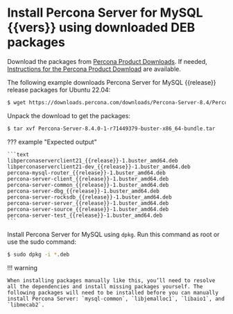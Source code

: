 # Install Percona Server for MySQL {{vers}} using downloaded DEB packages

Download the packages from [Percona Product Downloads](https://www.percona.com/downloads). If needed, [Instructions for the Percona Product Download](download-instructions.md) are available.

The following example downloads Percona Server for MySQL {{release}} release packages for Ubuntu 22.04:

```{.bash data-prompt="$"}
$ wget https://downloads.percona.com/downloads/Percona-Server-8.4/Percona-Server-8.4.0-1/binary/debian/jammy/x86_64/Percona-Server-8.4.0-1-r238b3c02-jammy-x86_64-bundle.tar
```

Unpack the download to get the packages:

```{.bash data-prompt="$"}
$ tar xvf Percona-Server-8.4.0-1-r71449379-buster-x86_64-bundle.tar
```
??? example "Expected output"

    ```text
    libperconaserverclient21_{{release}}-1.buster_amd64.deb
    libperconaserverclient21-dev_{{release}}-1.buster_amd64.deb
    percona-mysql-router_{{release}}-1.buster_amd64.deb
    percona-server-client_{{release}}-1.buster_amd64.deb
    percona-server-common_{{release}}-1.buster_amd64.deb
    percona-server-dbg_{{release}}-1.buster_amd64.deb
    percona-server-rocksdb_{{release}}-1.buster_amd64.deb
    percona-server-server_{{release}}-1.buster_amd64.deb
    percona-server-source_{{release}}-1.buster_amd64.deb
    percona-server-test_{{release}}-1.buster_amd64.deb
    ```

Install Percona Server for MySQL using `dpkg`. Run this command as root or use the sudo command:

```{.bash data-prompt="$"}
$ sudo dpkg -i *.deb
```

!!! warning

    When installing packages manually like this, you’ll need to resolve all the dependencies and install missing packages yourself. The following packages will need to be installed before you can manually install Percona Server: `mysql-common`, `libjemalloc1`, `libaio1`, and `libmecab2`.
